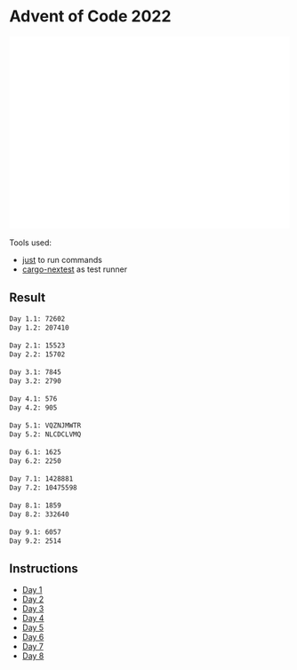 # Advent of Code 2022

<img src="tree.svg">

Tools used:
* [just](https://github.com/casey/just) to run commands
* [cargo-nextest](https://nexte.st/) as test runner

## Result

```
Day 1.1: 72602
Day 1.2: 207410

Day 2.1: 15523
Day 2.2: 15702

Day 3.1: 7845
Day 3.2: 2790

Day 4.1: 576
Day 4.2: 905

Day 5.1: VQZNJMWTR
Day 5.2: NLCDCLVMQ

Day 6.1: 1625
Day 6.2: 2250

Day 7.1: 1428881
Day 7.2: 10475598

Day 8.1: 1859
Day 8.2: 332640

Day 9.1: 6057
Day 9.2: 2514
```

## Instructions

* [Day 1](data/day1.md)
* [Day 2](data/day2.md)
* [Day 3](data/day3.md)
* [Day 4](data/day4.md)
* [Day 5](data/day5.md)
* [Day 6](data/day6.md)
* [Day 7](data/day7.md)
* [Day 8](data/day8.md)
